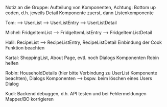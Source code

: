 Notiz an die Gruppe: Aufteilung von Komponenten, Achtung: Bottom up coden, d.h. jeweils Detail Komponente zuerst, dann Listenkomponente



Tom: --> UserList --> UserListEntry --> UserListDetail 

Michel: FridgeItemList --> FridgeItemListEntry --> FridgeItemListDetail

Halil: RecipeList --> RecipeListEntry, RecipeListDetail Einbindung der Cook Funktion beachten

Kartal: ShoppingList, About Page, evtl. noch Dialogs Komponenten Robin helfen

Robin: HouseholdDetails (hier bitte Verbindung zu UserList Komponente beachten), Dialogs Komponenten --> bspw. beim löschen eines Users Dialog

Kudi: Backend debuggen, d.h. API testen und bei Fehlermeldungen Mapper/BO korrigieren
